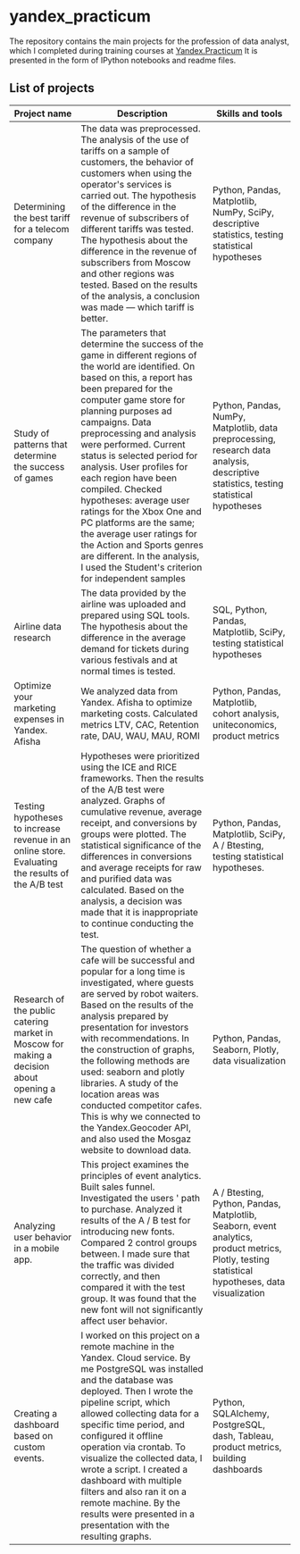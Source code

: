 # yandex_practicum
The repository contains the main projects for the profession of data analyst, which I completed during training courses at [Yandex.Practicum](https://practicum.yandex.ru/data-analyst/) It is presented in the form of IPython notebooks and readme files.

## __List of projects__

|__Project name__|__Description__|__Skills and tools__|
|----------------|---------------|--------------------|
|Determining the best tariff for a telecom company|The data was preprocessed. The analysis of the use of tariffs on a sample of customers, the behavior of customers when using the operator's services is carried out. The hypothesis of the difference in the revenue of subscribers of different tariffs was tested. The hypothesis about the difference in the revenue of subscribers from Moscow and other regions was tested. Based on the results of the analysis, a conclusion was made — which tariff is better.|Python, Pandas, Matplotlib, NumPy, SciPy, descriptive statistics, testing statistical hypotheses|
|Study of patterns that determine the success of games|The parameters that determine the success of the game in different regions of the world are identified. On based on this, a report has been prepared for the computer game store for planning purposes ad campaigns. Data preprocessing and analysis were performed. Current status is selected period for analysis. User profiles for each region have been compiled. Checked hypotheses: average user ratings for the Xbox One and PC platforms are the same; the average user ratings for the Action and Sports genres are different. In the analysis, I used the Student's criterion for independent samples|Python, Pandas, NumPy, Matplotlib, data preprocessing, research data analysis, descriptive statistics, testing statistical hypotheses|
|Airline data research|The data provided by the airline was uploaded and prepared using SQL tools. The hypothesis about the difference in the average demand for tickets during various festivals and at normal times is tested.|SQL, Python, Pandas, Matplotlib, SciPy, testing statistical hypotheses|
|Optimize your marketing expenses in Yandex. Afisha|We analyzed data from Yandex. Afisha to optimize marketing costs. Calculated metrics LTV, CAC, Retention rate, DAU, WAU, MAU, ROMI|Python, Pandas, Matplotlib, cohort analysis, uniteconomics, product metrics|
|Testing hypotheses to increase revenue in an online store. Evaluating the results of the A/B test|Hypotheses were prioritized using the ICE and RICE frameworks. Then the results of the A/B test were analyzed. Graphs of cumulative revenue, average receipt, and conversions by groups were plotted. The statistical significance of the differences in conversions and average receipts for raw and purified data was calculated. Based on the analysis, a decision was made that it is inappropriate to continue conducting the test.|Python, Pandas, Matplotlib, SciPy, A / Btesting, testing statistical hypotheses. 
|Research of the public catering market in Moscow for making a decision about opening a new cafe|The question of whether a cafe will be successful and popular for a long time is investigated, where guests are served by robot waiters. Based on the results of the analysis prepared by presentation for investors with recommendations. In the construction of graphs, the following methods are used: seaborn and plotly libraries. A study of the location areas was conducted competitor cafes. This is why we connected to the Yandex.Geocoder API, and also used the Mosgaz website to download data.|Python, Pandas, Seaborn, Plotly, data visualization|
|Analyzing user behavior in a mobile app.|This project examines the principles of event analytics. Built sales funnel. Investigated the users ' path to purchase. Analyzed it results of the A / B test for introducing new fonts. Compared 2 control groups between. I made sure that the traffic was divided correctly, and then compared it with the test group. It was found that the new font will not significantly affect user behavior.|A / Btesting, Python, Pandas, Matplotlib, Seaborn, event analytics, product metrics, Plotly, testing statistical hypotheses, data visualization|
|Creating a dashboard based on custom events.|I worked on this project on a remote machine in the Yandex. Cloud service. By me PostgreSQL was installed and the database was deployed. Then I wrote the pipeline script, which allowed collecting data for a specific time period, and configured it offline operation via crontab. To visualize the collected data, I wrote a script. I created a dashboard with multiple filters and also ran it on a remote machine. By the results were presented in a presentation with the resulting graphs.|Python, SQLAlchemy, PostgreSQL, dash, Tableau, product metrics, building dashboards|
